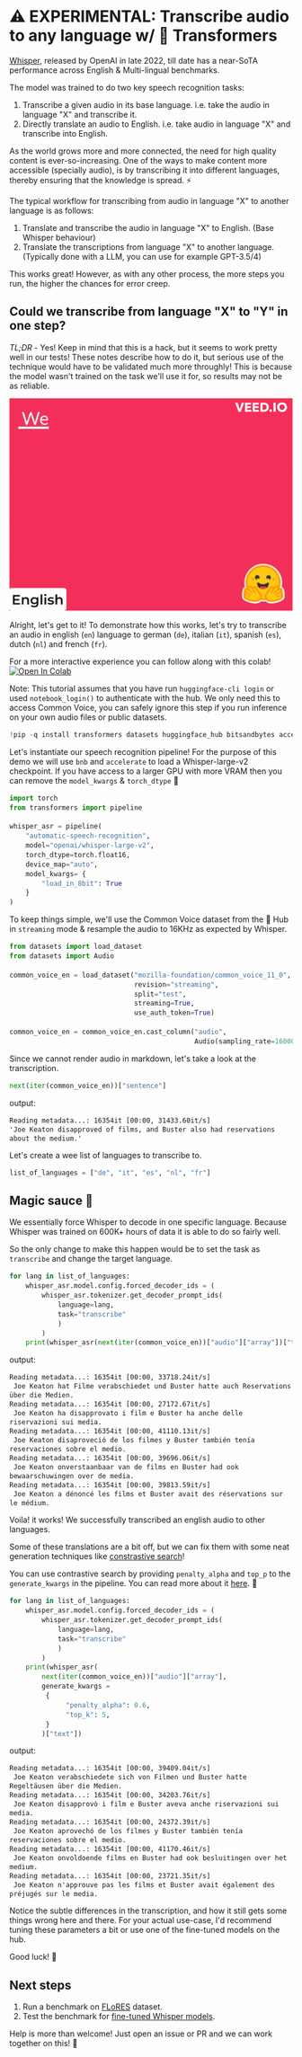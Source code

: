 # ⚠️ EXPERIMENTAL: Transcribe audio to any language w/ 🤗 Transformers

[Whisper](https://openai.com/research/whisper), released by OpenAI in late 2022, till date has a near-SoTA performance across English & Multi-lingual benchmarks. 

The model was trained to do two key speech recognition tasks:
1. Transcribe a given audio in its base language. i.e. take the audio in language "X" and transcribe it.
2. Directly translate an audio to English. i.e. take audio in language "X" and transcribe into English.

As the world grows more and more connected, the need for high quality content is ever-so-increasing. One of the ways to make content more accessible (specially audio), is by transcribing it into different languages, thereby ensuring that the knowledge is spread. ⚡️

The typical workflow for transcribing from audio in language "X" to another language is as follows:
1. Translate and transcribe the audio in language "X" to English. (Base Whisper behaviour)
2. Translate the transcriptions from language "X" to another language. (Typically done with a LLM, you can use for example GPT-3.5/4)

This works great! However, as with any other process, the more steps you run, the higher the chances for error creep.

## Could we transcribe from language "X" to "Y" in one step?

*TL;DR* - Yes! Keep in mind that this is a hack, but it seems to work pretty well in our tests! These notes describe how to do it, but serious use of the technique would have to be validated much more throughly! This is because the model wasn't trained on the task we'll use it for, so results may not be as reliable.

![](https://github.com/Vaibhavs10/translate-with-whisper/blob/main/assets/demo.gif)

Alright, let's get to it! To demonstrate how this works, let's try to transcribe an audio in english (`en`) language to german (`de`), italian (`it`), spanish (`es`), dutch (`nl`) and french (`fr`).

For a more interactive experience you can follow along with this colab! <a target="_blank" href="https://colab.research.google.com/github/Vaibhavs10/translate-with-whisper/blob/main/whisper_en_to_any_transcription.ipynb">
    <img src="https://colab.research.google.com/assets/colab-badge.svg" alt="Open In Colab"/>
</a>

Note: This tutorial assumes that you have run `huggingface-cli login` or used `notebook_login()` to authenticate with the hub. We only need this to access Common Voice, you can safely ignore this step if you run inference on your own audio files or public datasets.

```python
!pip -q install transformers datasets huggingface_hub bitsandbytes accelerate
```

Let's instantiate our speech recognition pipeline! For the purpose of this demo we will use `bnb` and `accelerate` to load a Whisper-large-v2 checkpoint. If you have access to a larger GPU with more VRAM then you can remove the `model_kwargs` & `torch_dtype` 🤗 
```python
import torch
from transformers import pipeline

whisper_asr = pipeline(
    "automatic-speech-recognition", 
    model="openai/whisper-large-v2",
    torch_dtype=torch.float16,
    device_map="auto", 
    model_kwargs= {
        "load_in_8bit": True
    }
)
```

To keep things simple, we'll use the Common Voice dataset from the 🤗 Hub in `streaming` mode & resample the audio to 16KHz as expected by Whisper.

```python
from datasets import load_dataset
from datasets import Audio

common_voice_en = load_dataset("mozilla-foundation/common_voice_11_0", "en",
                               revision="streaming",
                               split="test",
                               streaming=True,
                               use_auth_token=True)

common_voice_en = common_voice_en.cast_column("audio",
                                              Audio(sampling_rate=16000))
```

Since we cannot render audio in markdown, let's take a look at the transcription.
```python
next(iter(common_voice_en))["sentence"]
```

output:
```
Reading metadata...: 16354it [00:00, 31433.60it/s]
'Joe Keaton disapproved of films, and Buster also had reservations about the medium.'
```

Let's create a wee list of languages to transcribe to.
```python
list_of_languages = ["de", "it", "es", "nl", "fr"]
```

## Magic sauce 🍝

We essentially force Whisper to decode in one specific language. Because Whisper was trained on 600K+ hours of data it is able to do so fairly well.

So the only change to make this happen would be to set the task as `transcribe` and change the target language.
```python
for lang in list_of_languages:
    whisper_asr.model.config.forced_decoder_ids = (
        whisper_asr.tokenizer.get_decoder_prompt_ids(
            language=lang,
            task="transcribe"
            )
        )
    print(whisper_asr(next(iter(common_voice_en))["audio"]["array"])["text"])
```

output:
```
Reading metadata...: 16354it [00:00, 33718.24it/s]
 Joe Keaton hat Filme verabschiedet und Buster hatte auch Reservations über die Medien.
Reading metadata...: 16354it [00:00, 27172.67it/s]
 Joe Keaton ha disapprovato i film e Buster ha anche delle riservazioni sui media.
Reading metadata...: 16354it [00:00, 41110.13it/s]
 Joe Keaton disaproveció de los filmes y Buster también tenía reservaciones sobre el medio.
Reading metadata...: 16354it [00:00, 39696.06it/s]
 Joe Keaton onverstaanbaar van de films en Buster had ook bewaarschuwingen over de media.
Reading metadata...: 16354it [00:00, 39813.59it/s]
 Joe Keaton a dénoncé les films et Buster avait des réservations sur le médium.
```

Voila! it works! We successfully transcribed an english audio to other languages.

Some of these translations are a bit off, but we can fix them with some neat generation techniques like [constrastive search](https://huggingface.co/docs/transformers/generation_strategies#contrastive-search)!

You can use contrastive search by providing `penalty_alpha` and `top_p` to the `generate_kwargs` in the pipeline. You can read more about it [here](https://huggingface.co/blog/introducing-csearch). 🤗 

```python
for lang in list_of_languages:
    whisper_asr.model.config.forced_decoder_ids = (
        whisper_asr.tokenizer.get_decoder_prompt_ids(
            language=lang,
            task="transcribe"
            )
        )
    print(whisper_asr(
        next(iter(common_voice_en))["audio"]["array"], 
        generate_kwargs = 
         {
              "penalty_alpha": 0.6, 
              "top_k": 5,
         }
        )["text"])
```

output:
```
Reading metadata...: 16354it [00:00, 39409.04it/s]
 Joe Keaton verabschiedete sich von Filmen und Buster hatte Regeltäusen über die Medien.
Reading metadata...: 16354it [00:00, 34203.76it/s]
 Joe Keaton disapprovò i film e Buster aveva anche riservazioni sui media.
Reading metadata...: 16354it [00:00, 24372.39it/s]
 Joe Keaton aprovechó de los filmes y Buster también tenía reservaciones sobre el medio.
Reading metadata...: 16354it [00:00, 41170.46it/s]
 Joe Keaton onvoldoende films en Buster had ook besluitingen over het medium.
Reading metadata...: 16354it [00:00, 23721.35it/s]
 Joe Keaton n'approuve pas les films et Buster avait également des préjugés sur le media.
```

Notice the subtle differences in the transcription, and how it still gets some things wrong here and there. For your actual use-case, I'd recommend tuning these parameters a bit or use one of the fine-tuned models on the hub.

Good luck! 🤝

## Next steps

1. Run a benchmark on [FLoRES](https://huggingface.co/datasets/facebook/flores) dataset.
2. Test the benchmark for [fine-tuned Whisper models](https://huggingface.co/models?other=whisper).

Help is more than welcome! Just open an issue or PR and we can work together on this! 🤗
